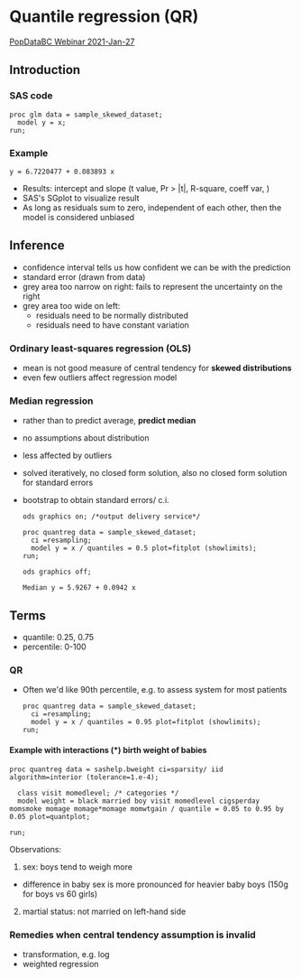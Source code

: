 #  Quantile regression (QR)

[PopDataBC Webinar 2021-Jan-27](https://www.youtube.com/watch?v=b6HMdUe9gy4&feature=emb_logo)

## Introduction

### SAS code
```
proc glm data = sample_skewed_dataset;
  model y = x;
run;
```

### Example

```
y = 6.7220477 + 0.083893 x
```

- Results: intercept and slope (t value, Pr > |t|, R-square, coeff var, )
- SAS's SGplot to visualize result
- As long as residuals sum to zero, independent of each other, then the model is considered unbiased


## Inference
- confidence interval tells us how confident we can be with the prediction
- standard error (drawn from data) 
- grey area too narrow on right: fails to represent the uncertainty on the right
- grey area too wide on left:
    - residuals need to be normally distributed 
    - residuals need to have constant variation 


### Ordinary least-squares regression (OLS)
- mean is not good measure of central tendency for **skewed distributions**
- even few outliers affect regression model

### Median regression 
- rather than to predict average, **predict median**
- no assumptions about distribution
- less affected by outliers
- solved iteratively, no closed form solution, also no closed form solution for standard errors
- bootstrap to obtain standard errors/ c.i. 

  ```
  ods graphics on; /*output delivery service*/

  proc quantreg data = sample_skewed_dataset; 
    ci =resampling; 
    model y = x / quantiles = 0.5 plot=fitplot (showlimits);
  run;

  ods graphics off;
  ```

  ```
  Median y = 5.9267 + 0.0942 x
  ```


## Terms

- quantile: 0.25, 0.75
- percentile: 0-100


### QR

- Often we'd like 90th percentile, e.g. to assess system for most patients

  ```
  proc quantreg data = sample_skewed_dataset; 
    ci =resampling; 
    model y = x / quantiles = 0.95 plot=fitplot (showlimits);
  run;
  ```

#### Example with interactions (\*) birth weight of babies

```
proc quantreg data = sashelp.bweight ci=sparsity/ iid algorithm=interior (tolerance=1.e-4); 

  class visit momedlevel; /* categories */
  model weight = black married boy visit momedlevel cigsperday momsmoke momage momage*momage momwtgain / quantile = 0.05 to 0.95 by 0.05 plot=quantplot;
  
run;
```   

Observations:
1. sex: boys tend to weigh more
- difference in baby sex is more pronounced for heavier baby boys (150g for boys vs 60 girls) 

2. martial status: not married on left-hand side 

  
### Remedies when central tendency assumption is invalid

- transformation, e.g. log 
- weighted regression
  




